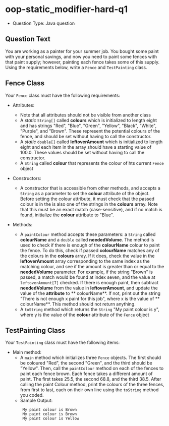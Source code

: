 # oop-static_modifier-hard-q1

- Question Type: Java question

## Question Text

You are working as a painter for your summer job. You bought some paint with your personal savings, and now you need to
paint some fences with that paint supply; however, painting each fence takes some of this supply. Using the requirements
below, write a `Fence` and `TestPainting` class.

## Fence Class

Your `Fence` class must have the following requirements:

- Attributes:
    - Note that all attributes should not be visible from another class
    - A _static_ `String[]` called **colours** which is initialized to length eight and has strings "Red", "Blue",
      "Green", "Yellow", "Black", "White", "Purple", and "Brown". These represent the potential colours of the fence,
      and should be set without having to call the constructor.
    - A _static_ `double[]` called **leftoverAmount** which is initialized to length eight and each item in the array
      should have a starting value of 100.0. These values should be set without having to call the constructor.
    - A `String` called **colour** that represents the colour of hts current `Fence` object

- Constructors:
    - A constructor that is accessible from other methods, and accepts a `String` as a parameter to set the **colour**
      attribute of the object. Before setting the colour attribute, it must check that the passed colour is in the
      is also one of the strings in the **colours** array. Note that this must be an exact match (case-sensitive), and
      if no match is found, initialize the **colour** attribute to "Blue".

- Methods:
    - A `paintColour` method accepts these parameters: a `String` called **colourName** and a `double` called
      **neededVolume**. The method is used to check if there is enough of the **colourName** colour to paint the fence.
      To do this, check if passed **colourName** matches any of the colours in the **colours** array. If it does, check
      the value in the **leftoverAmount** array corresponding to the same index as the matching colour, and see if the
      amount is greater than or equal to the **neededVolume** parameter. For example, if the string "Brown" is passed, a
      match would be found at index seven, and the value at `leftoverAmount[7]` checked. If there is enough paint, then
      subtract **neededVolume** from the value in **leftoverAmount**, and update the value of the **attribute** to **
      colourName**. If not, print out the string "There is not enough x paint for this job", where x is the value of **
      colourName**. This method should not return anything.
    - A `toString` method which returns the `String` "My paint colour is y", where y is the value of the **colour**
      attribute of the `Fence` object

## TestPainting Class

Your `TestPainting` class must have the following items:

- Main method:
    - A `main` method which initializes three `Fence` objects. The first should be coloured "Red", the second "Green",
      and the third should be "Yellow". Then, call the `paintColour` method on each of the fences to paint each fence
      brown. Each fence takes a different amount of paint. The first takes 25.5, the second 68.8, and the third 38.5.
      After calling the paint Colour method, print the colours of the three fences, from first to last, each on their
      own line using the `toString` method you coded.
    - Sample Output:
       ```
        My paint colour is Brown
        My paint colour is Brown
        My paint colour is Yellow
      ```
